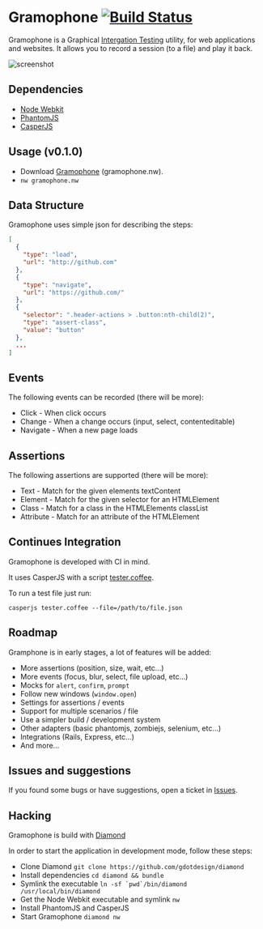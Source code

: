 # Gramophone [![Build Status](https://travis-ci.org/gdotdesign/gramophone.png?branch=master)](https://travis-ci.org/gdotdesign/gramophone)

Gramophone is a Graphical [Intergation Testing](http://en.wikipedia.org/wiki/Integration_testing) utility, for web applications
and websites. It allows you to record a session (to a file) and play it back.

![screenshot](http://dl.dropbox.com/u/157845/gramophone/screenshot.png)

## Dependencies
  * [Node Webkit](https://github.com/rogerwang/node-webkit)
  * [PhantomJS](http://phantomjs.org/)
  * [CasperJS](http://casperjs.org/)

## Usage (v0.1.0)
  * Download [Gramophone](http://dl.dropbox.com/u/157845/gramophone/gramophone.nw) (gramophone.nw).
  * `nw gramophone.nw`

## Data Structure
Gramophone uses simple json for describing the steps:
```json
[
  {
    "type": "load",
    "url": "http://github.com"
  },
  {
    "type": "navigate",
    "url": "https://github.com/"
  },
  {
    "selector": ".header-actions > .button:nth-child(2)",
    "type": "assert-class",
    "value": "button"
  },
  ...
]
```

## Events
The following events can be recorded (there will be more):
  * Click - When click occurs
  * Change - When a change occurs (input, select, contenteditable)
  * Navigate - When a new page loads

## Assertions
The following assertions are supported (there will be more):
  * Text - Match for the given elements textContent
  * Element - Match for the given selector for an HTMLElement
  * Class - Match for a class in the HTMLElements classList
  * Attribute - Match for an attribute of the HTMLElement

## Continues Integration
Gramophone is developed with CI in mind.

It uses CasperJS with a script [tester.coffee](https://raw.github.com/gdotdesign/gramophone/master/public/js/tester.coffee).

To run a test file just run:

`casperjs tester.coffee --file=/path/to/file.json`

## Roadmap
Gramphone is in early stages, a lot of features will be added:
  * More assertions (position, size, wait, etc...)
  * More events (focus, blur, select, file upload, etc...)
  * Mocks for `alert`, `confirm`, `prompt`
  * Follow new windows (`window.open`)
  * Settings for assertions / events
  * Support for multiple scenarios / file
  * Use a simpler build / development system
  * Other adapters (basic phantomjs, zombiejs, selenium, etc...)
  * Integrations (Rails, Express, etc...)
  * And more...

## Issues and suggestions
If you found some bugs or have suggestions, open a ticket in [Issues](https://github.com/gdotdesign/gramophone/issues).

## Hacking
Gramophone is build with [Diamond](https://github.com/gdotdesign/diamond)

In order to start the application in development mode, follow these steps:
  * Clone Diamond `git clone https://github.com/gdotdesign/diamond`
  * Install dependencies `cd diamond && bundle`
  * Symlink the executable ```ln -sf `pwd`/bin/diamond /usr/local/bin/diamond```
  * Get the Node Webkit executable and symlink `nw`
  * Install PhantomJS and CasperJS
  * Start Gramophone `diamond nw`
